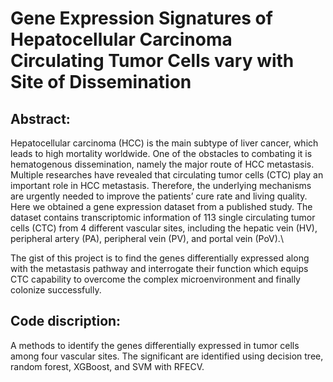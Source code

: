 # Gene Expression Signatures of Hepatocellular Carcinoma Circulating Tumor Cells vary with Site of Dissemination

## Abstract:
Hepatocellular carcinoma (HCC) is the main subtype of liver cancer, which leads to high mortality worldwide. One of the obstacles to combating it is hematogenous dissemination, namely the major route of HCC metastasis. Multiple researches have revealed that circulating tumor cells (CTC) play an important role in HCC metastasis. Therefore, the underlying mechanisms are urgently needed to improve the patients’ cure rate and living quality. Here we obtained a gene expression dataset from a published study. The dataset contains transcriptomic information of 113 single circulating tumor cells (CTC) from 4 different vascular sites, including the hepatic vein (HV), peripheral artery (PA), peripheral vein (PV), and portal vein (PoV).\

The gist of this project is to find the genes differentially expressed along with the metastasis pathway and interrogate their function which equips CTC capability to overcome the complex microenvironment and finally colonize successfully.

## Code discription: 
A methods to identify the genes differentially expressed in tumor cells among four vascular sites. The significant are identified using decision tree, random forest, XGBoost, and SVM with RFECV.
